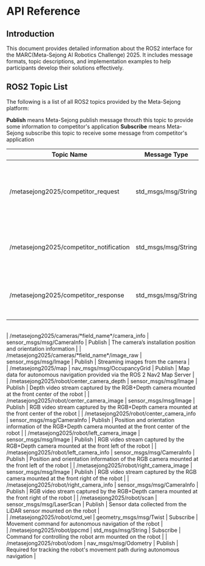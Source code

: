 # API Reference

## Introduction

This document provides detailed information about the ROS2 interface for the MARC(Meta-Sejong AI Robotics Challenge) 2025. It includes message formats, topic descriptions, and implementation examples to help participants develop their solutions effectively.

## ROS2 Topic List

The following is a list of all ROS2 topics provided by the Meta-Sejong platform:

**Publish** means Meta-Sejong publish message throuth this topic to provide some information to competitor's application
**Subscribe** means Meta-Sejong subscribe this topic to receive some message from competitor's application

| Topic Name | Message Type | Publish/Subscribe | Description |
|------------|--------------|-------------------|-------------|
| /metasejong2025/competitor_request | std_msgs/msg/String |  Subscribe | Participants send competition-related requests to the Meta-Sejong Platform |
| /metasejong2025/competitor_notification  | std_msgs/msg/String |  Publish | Response messages are sent in reply to the participant’s requests |
| /metasejong2025/competitor_response | std_msgs/msg/String |  Publish | The platform delivers notification messages to the participant |
<br />
| /metasejong2025/cameras/*field_name*/camera_info | sensor_msgs/msg/CameraInfo | Publish | The camera’s installation position and orientation information |
| /metasejong2025/cameras/*field_name*/image_raw | sensor_msgs/msg/Image | Publish | Streaming images from the camera |
<br />
| /metasejong2025/map | nav_msgs/msg/OccupancyGrid |  Publish | Map data for autonomous navigation provided via the ROS 2 Nav2 Map Server |
<br />
| /metasejong2025/robot/center_camera_depth | sensor_msgs/msg/Image | Publish | Depth video stream captured by the RGB+Depth camera mounted at the front center of the robot |
| /metasejong2025/robot/center_camera_image | sensor_msgs/msg/Image | Publish | RGB video stream captured by the RGB+Depth camera mounted at the front center of the robot |
| /metasejong2025/robot/center_camera_info | sensor_msgs/msg/CameraInfo | Publish | Position and orientation information of the RGB+Depth camera mounted at the front center of the robot |
| /metasejong2025/robot/left_camera_image | sensor_msgs/msg/Image | Publish | RGB video stream captured by the RGB+Depth camera mounted at the front left of the robot |
| /metasejong2025/robot/left_camera_info | sensor_msgs/msg/CameraInfo | Publish | Position and orientation information of the RGB camera mounted at the front left of the robot |
| /metasejong2025/robot/right_camera_image | sensor_msgs/msg/Image | Publish | RGB video stream captured by the RGB camera mounted at the front right of the robot |
| /metasejong2025/robot/right_camera_info | sensor_msgs/msg/CameraInfo | Publish | RGB video stream captured by the RGB+Depth camera mounted at the front right of the robot |
| /metasejong2025/robot/scan | sensor_msgs/msg/LaserScan | Publish | Sensor data collected from the LiDAR sensor mounted on the robot |
<br />
| /metasejong2025/robot/cmd_vel | geometry_msgs/msg/Twist | Subscribe | Movement command for autonomous navigation of the robot |
<br />
| /metasejong2025/robot/ppcmd | std_msgs/msg/String | Subscribe | Command for controlling the robot arm mounted on the robot |
| /metasejong2025/robot/odom | nav_msgs/msg/Odometry | Publish | Required for tracking the robot's movement path during autonomous navigation |


